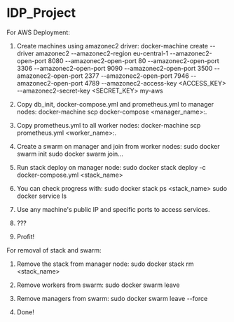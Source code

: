 # IDP_Project
For AWS Deployment:

1. Create machines using amazonec2 driver:
    docker-machine create --driver amazonec2 --amazonec2-region eu-central-1 --amazonec2-open-port 8080 --amazonec2-open-port 80 --amazonec2-open-port 3306 --amazonec2-open-port 9090 --amazonec2-open-port 3500 --amazonec2-open-port 2377 --amazonec2-open-port 7946 --amazonec2-open-port 4789 --amazonec2-access-key <ACCESS_KEY> --amazonec2-secret-key <SECRET_KEY> my-aws

2. Copy db_init, docker-compose.yml and prometheus.yml to manager nodes:
    docker-machine scp docker-compose <manager_name>:.

3. Copy prometheus.yml to all worker nodes:
    docker-machine scp prometheus.yml <worker_name>:.

4. Create a swarm on manager and join from worker nodes:
    sudo docker swarm init
    sudo docker swarm join...

5. Run stack deploy on manager node:
    sudo docker stack deploy -c docker-compose.yml <stack_name>

6. You can check progress with:
    sudo docker stack ps <stack_name>
    sudo docker service ls

7. Use any machine's public IP and specific ports to access services.

8. ???

9. Profit!


For removal of stack and swarm:

1. Remove the stack from manager node:
    sudo docker stack rm <stack_name>

2. Remove workers from swarm:
    sudo docker swarm leave

3. Remove managers from swarm:
    sudo docker swarm leave --force

4. Done!